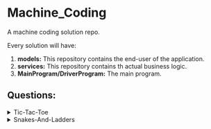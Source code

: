 # Machine_Coding
A machine coding solution repo.


Every solution will have:
1. **models:** This repository contains the end-user of the application.
2. **services:** This repository contains th actual business logic.
3. **MainProgram/DriverProgram:** The main program.
 
## Questions:
<details>

<summary>Tic-Tac-Toe</summary>
Tic-Tak-Toe is a 2 Player Game where each player take turns marking the spaces in a 3×3 grid. The player 	 who succeeds in placing three of their marks in a diagonal, 
horizontal, or vertical row is the winner.

The game starts with an empty 3x3 grid.

**Rules of the game:**

The game is played between two players. One player owns the X Sign and can put it on any of the empty 		cells in the grid. The other player owns the O Sign and can in any of the empty cells.The player 	 with X makes the first turn. Each player plays alternately after that.

**Requirements:**

Create a command-line application for tic-tac-toe with the following requirements:
Ask the user for the names of the two players
Allow the user to make moves on behalf of both the players.
Print the grid after every move.
The user will make a move by entering the cell position(row number and column number)
Valid move:
* The cell is empty.
* column and row number are in bound of grid.

Invalid Valid move:
* cell is not empty.
* column and row number are out of bound of grid.

Put the piece on the cell and determine if a player has won or if there are no valid moves left. Ignore all moves mentioned after 		that.
A position in the cell is represented by two values: row number (0-2 or 1-3) and column number (0-2 		or 1-3).

**Example**

2 0 represents the cell at the extreme bottom-left (2nd row, 0th column)\
0 2 represents the cell at the extreme top-right (0th row, 2nd column)

**Input/Output Format:**

The code should strictly follow the input/output format and will be tested with provided test cases. The Code should be fully Object Oriented.

Input Format:\
Multiple lines with each line containing the Cell Position. The row and column numbers will be separated by a space.

Output Format:\
Print the initial grid. This would be followed by the grid after each move. Print custom message for Invalid move and print grid again. If a player wins print PlayerName wins. In case of draw print Match Turned into draw.\
Solution: <a href="./tic-tac-toe" target="_top">tik-tac-toe</a>


</details>

<details>

<summary>Snakes-And-Ladders</summary>
Snake And Ladder is a multiPlayer board game. Every player is assigned a piece and initially all pieces are placed at position cell number 0. Players alternately throw a dice and move their piece forward by the number rolled out on dice.

**Rules of the game:**

Additionally there are some snakes and ladders on the board. If a player reaches a cell, where a snake is present, then the player will move backward at the tail of the snake. And if a ladder is present , then the player move forward at the top of the ladder. The player who reaches the end cell first wins the game.

**Requirements:**

Create a command-line application for Snakes and Ladders with the following requirements: 

* Ask the user for the number of Snakes and their start and end cell number.
* Ask the user for the number of Ladders and their start and end cell number.
* Ask the user for the number of Players and their names.
* Print the current player name, his/her current position, the value on dice roll and the new position.
* Print the Player name who first win the game and end the application.

**Note:** Code should be fully Object Oriented and should be extensible to new feature in game.

Solution: <a href="./Snake-And-Ladders" target="_top">Snakes-And-Ladders</a>

</details>

